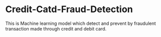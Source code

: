 # Credit-Catd-Fraud-Detection
This is Machine learning model which detect and prevent by fraudulent transaction made through credit and debit card.
